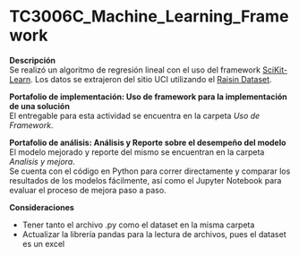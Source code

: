 # TC3006C_Machine_Learning_Framework

**Descripción**  
Se realizó un algoritmo de regresión lineal con el uso del framework [SciKit-Learn](https://scikit-learn.org/stable/index.html).
Los datos se extrajeron del sitio UCI utilizando el [Raisin Dataset](https://archive.ics.uci.edu/ml/datasets/Raisin+Dataset).

**Portafolio de implementación: Uso de framework para la implementación de una solución**  
El entregable para esta actividad se encuentra en la carpeta *Uso de Framework*.

**Portafolio de análisis: Análisis y Reporte sobre el desempeño del modelo**  
El modelo mejorado y reporte del mismo se encuentran en la carpeta *Analisis y mejora*.  
Se cuenta con el código en Python para correr directamente y comparar los resultados de los modelos fácilmente, así como el Jupyter Notebook para evaluar el proceso de mejora paso a paso.

**Consideraciones**
* Tener tanto el archivo .py como el dataset en la misma carpeta
* Actualizar la librería pandas para la lectura de archivos, pues el dataset es un excel
